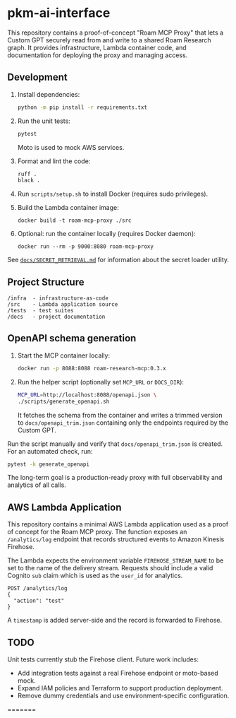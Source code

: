 # pkm-ai-interface

This repository contains a proof-of-concept "Roam MCP Proxy" that lets a Custom GPT securely read from and write to a shared Roam Research graph. It provides infrastructure, Lambda container code, and documentation for deploying the proxy and managing access.

## Development

1. Install dependencies:
   ```bash
   python -m pip install -r requirements.txt
   ```
2. Run the unit tests:
   ```bash
   pytest
   ```
   Moto is used to mock AWS services.

3. Format and lint the code:
   ```bash
   ruff .
   black .
   ```
4. Run `scripts/setup.sh` to install Docker (requires sudo privileges).
5. Build the Lambda container image:
   ```
   docker build -t roam-mcp-proxy ./src
   ```
6. Optional: run the container locally (requires Docker daemon):
   ```
   docker run --rm -p 9000:8080 roam-mcp-proxy
   ```
   
See [`docs/SECRET_RETRIEVAL.md`](docs/SECRET_RETRIEVAL.md) for information about the secret loader utility.
   
## Project Structure   
```
/infra  - infrastructure-as-code
/src    - Lambda application source
/tests  - test suites
/docs   - project documentation
```

## OpenAPI schema generation

1. Start the MCP container locally:
   ```bash
   docker run -p 8088:8088 roam-research-mcp:0.3.x
   ```
2. Run the helper script (optionally set `MCP_URL` or `DOCS_DIR`):
   ```bash
   MCP_URL=http://localhost:8088/openapi.json \
   ./scripts/generate_openapi.sh
   ```
   It fetches the schema from the container and writes a trimmed version to
   `docs/openapi_trim.json` containing only the endpoints required by the Custom GPT.

Run the script manually and verify that `docs/openapi_trim.json` is created.
For an automated check, run:
```bash
pytest -k generate_openapi
```

The long-term goal is a production-ready proxy with full observability and analytics of all calls.

## AWS Lambda Application

This repository contains a minimal AWS Lambda application used as a proof of concept for the Roam MCP proxy. The function exposes an `/analytics/log` endpoint that records structured events to Amazon Kinesis Firehose.

The Lambda expects the environment variable `FIREHOSE_STREAM_NAME` to be set to the name of the delivery stream. Requests should include a valid Cognito `sub` claim which is used as the `user_id` for analytics.

```
POST /analytics/log
{
  "action": "test"
}
```

A `timestamp` is added server-side and the record is forwarded to Firehose.


## TODO

Unit tests currently stub the Firehose client. Future work includes:

- Add integration tests against a real Firehose endpoint or moto-based mock.
- Expand IAM policies and Terraform to support production deployment.
- Remove dummy credentials and use environment-specific configuration.

=======


